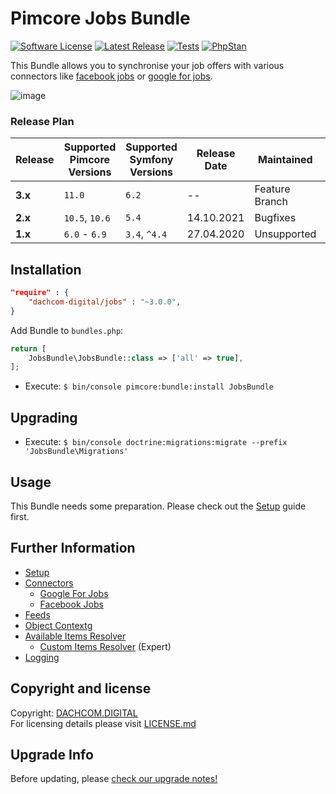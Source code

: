 # Pimcore Jobs Bundle
[![Software License](https://img.shields.io/badge/license-GPLv3-brightgreen.svg?style=flat-square)](LICENSE.md)
[![Latest Release](https://img.shields.io/packagist/v/dachcom-digital/jobs.svg?style=flat-square)](https://packagist.org/packages/dachcom-digital/jobs)
[![Tests](https://img.shields.io/github/actions/workflow/status/dachcom-digital/pimcore-jobs/.github/workflows/codeception.yml?branch=master&style=flat-square&logo=github&label=codeception)](https://github.com/dachcom-digital/pimcore-jobs/actions?query=workflow%3ACodeception+branch%3Amaster)
[![PhpStan](https://img.shields.io/github/actions/workflow/status/dachcom-digital/pimcore-jobs/.github/workflows/php-stan.yml?branch=master&style=flat-square&logo=github&label=phpstan%20level%204)](https://github.com/dachcom-digital/pimcore-jobs/actions?query=workflow%3A"PHP+Stan"+branch%3Amaster)

This Bundle allows you to synchronise your job offers with various connectors like [facebook jobs](https://developers.facebook.com/docs/pages/jobs-xml) or [google for jobs](https://developers.google.com/search/docs/data-types/job-posting).

![image](https://user-images.githubusercontent.com/700119/79226665-0a6b0480-7e5f-11ea-9774-810b076e7fcd.png)

### Release Plan

| Release | Supported Pimcore Versions | Supported Symfony Versions | Release Date | Maintained     | Branch     |
|---------|----------------------------|----------------------------|--------------|----------------|------------|
| **3.x** | `11.0`                     | `6.2`                      | --           | Feature Branch | dev-master |
| **2.x** | `10.5`, `10.6`             | `5.4`                      | 14.10.2021   | Bugfixes       | 2.x        |
| **1.x** | `6.0` - `6.9`              | `3.4`, `^4.4`              | 27.04.2020   | Unsupported    | 1.x        |


## Installation

```json
"require" : {
    "dachcom-digital/jobs" : "~3.0.0",
}
```

Add Bundle to `bundles.php`:
```php
return [
    JobsBundle\JobsBundle::class => ['all' => true],
];
```

- Execute: `$ bin/console pimcore:bundle:install JobsBundle`

## Upgrading
- Execute: `$ bin/console doctrine:migrations:migrate --prefix 'JobsBundle\Migrations'`

## Usage
This Bundle needs some preparation. Please check out the [Setup](docs/00_Setup.md) guide first.

## Further Information
- [Setup](docs/00_Setup.md)
- [Connectors](./docs/10_Connectors.md)
  - [Google For Jobs](./docs/Connectors/01_GoogleForJobs.md)
  - [Facebook Jobs](./docs/Connectors/02_FacebookJobs.md)
- [Feeds](docs/11_Feeds.md)
- [Object Context](docs/12_ObjectContext.md)g
- [Available Items Resolver](docs/20_AvailableItemsResolver.md)
  - [Custom Items Resolver](docs/21_CustomItemsResolver.md) (Expert)
- [Logging](docs/22_Logging.md)

## Copyright and license
Copyright: [DACHCOM.DIGITAL](http://dachcom-digital.ch)  
For licensing details please visit [LICENSE.md](LICENSE.md)  

## Upgrade Info
Before updating, please [check our upgrade notes!](UPGRADE.md)
